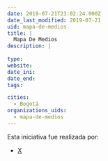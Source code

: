 ```yaml
---
date: 2019-07-21T23:02:24.000Z
date_last_modified: 2019-07-21
uid: mapa-de-medios
title: |
  Mapa De Medios
description: |
  
type: 
website: 
date_ini: 
date_end: 
tags:

cities: 
  - Bogotá
organizations_uids:
  - mapa-de-medios
---
```


Esta iniciativa fue realizada por:

- [X](/organizaciones/mapa-de-medios)
